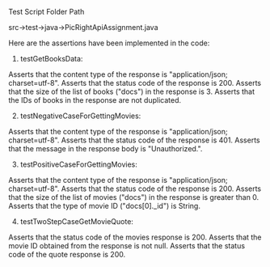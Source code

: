 Test Script Folder Path

src->test->java->PicRightApiAssignment.java

Here are the assertions have been implemented in the code:

1. testGetBooksData:
   
Asserts that the content type of the response is "application/json; charset=utf-8".
Asserts that the status code of the response is 200.
Asserts that the size of the list of books ("docs") in the response is 3.
Asserts that the IDs of books in the response are not duplicated.


2. testNegativeCaseForGettingMovies:

Asserts that the content type of the response is "application/json; charset=utf-8".
Asserts that the status code of the response is 401.
Asserts that the message in the response body is "Unauthorized.".


3. testPositiveCaseForGettingMovies:

Asserts that the content type of the response is "application/json; charset=utf-8".
Asserts that the status code of the response is 200.
Asserts that the size of the list of movies ("docs") in the response is greater than 0.
Asserts that the type of movie ID ("docs[0]._id") is String.


4. testTwoStepCaseGetMovieQuote:

Asserts that the status code of the movies response is 200.
Asserts that the movie ID obtained from the response is not null.
Asserts that the status code of the quote response is 200.

